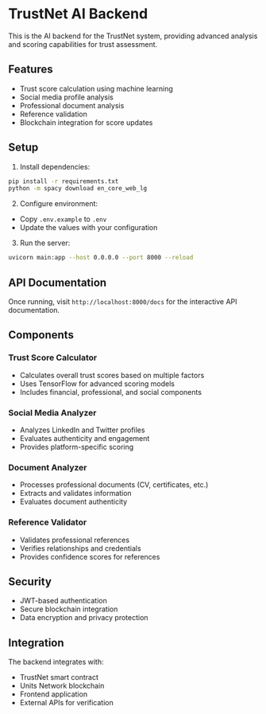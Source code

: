 # TrustNet AI Backend

This is the AI backend for the TrustNet system, providing advanced analysis and scoring capabilities for trust assessment.

## Features

- Trust score calculation using machine learning
- Social media profile analysis
- Professional document analysis
- Reference validation
- Blockchain integration for score updates

## Setup

1. Install dependencies:
```bash
pip install -r requirements.txt
python -m spacy download en_core_web_lg
```

2. Configure environment:
- Copy `.env.example` to `.env`
- Update the values with your configuration

3. Run the server:
```bash
uvicorn main:app --host 0.0.0.0 --port 8000 --reload
```

## API Documentation

Once running, visit `http://localhost:8000/docs` for the interactive API documentation.

## Components

### Trust Score Calculator
- Calculates overall trust scores based on multiple factors
- Uses TensorFlow for advanced scoring models
- Includes financial, professional, and social components

### Social Media Analyzer
- Analyzes LinkedIn and Twitter profiles
- Evaluates authenticity and engagement
- Provides platform-specific scoring

### Document Analyzer
- Processes professional documents (CV, certificates, etc.)
- Extracts and validates information
- Evaluates document authenticity

### Reference Validator
- Validates professional references
- Verifies relationships and credentials
- Provides confidence scores for references

## Security

- JWT-based authentication
- Secure blockchain integration
- Data encryption and privacy protection

## Integration

The backend integrates with:
- TrustNet smart contract
- Units Network blockchain
- Frontend application
- External APIs for verification